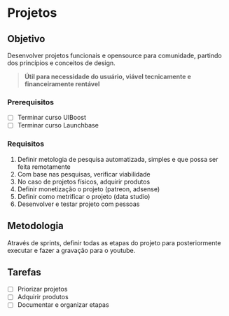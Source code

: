 # Projetos

## Objetivo

Desenvolver projetos funcionais e opensource para comunidade, partindo dos princípios e conceitos de design.

> **Útil para necessidade do usuário, viável tecnicamente e financeiramente rentável**

### Prerequisitos

- [ ] Terminar curso UIBoost
- [ ] Terminar curso Launchbase

### Requisitos

1. Definir metologia de pesquisa automatizada, simples e que possa ser feita remotamente
2. Com base nas pesquisas, verificar viabilidade
3. No caso de projetos físicos, adquirir produtos
4. Definir monetização o projeto (patreon, adsense)
5. Definir como metrificar o projeto (data studio)
6. Desenvolver e testar projeto com pessoas

## Metodologia

Através de sprints, definir todas as etapas do projeto para posteriormente executar e fazer a gravação para o youtube.

## Tarefas

- [ ] Priorizar projetos
- [ ] Adquirir produtos
- [ ] Documentar e organizar etapas
